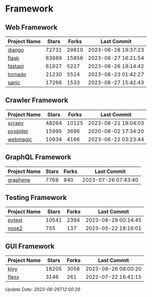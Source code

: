 # Framework

## Web Framework
| Project Name | Stars | Forks | Last Commit |
| ------------ | ----- | ----- | ----------- |
| [django](https://github.com/django/django) | 72731 | 29810 | 2023-08-28 19:37:23 |
| [flask](https://github.com/pallets/flask) | 63989 | 15856 | 2023-08-27 16:21:54 |
| [fastapi](https://github.com/tiangolo/fastapi) | 61927 | 5227 | 2023-08-26 18:14:42 |
| [tornado](https://github.com/tornadoweb/tornado) | 21230 | 5514 | 2023-08-23 01:42:27 |
| [sanic](https://github.com/sanic-org/sanic) | 17266 | 1533 | 2023-08-27 15:42:43 |

## Crawler Framework
| Project Name | Stars | Forks | Last Commit |
| ------------ | ----- | ----- | ----------- |
| [scrapy](https://github.com/scrapy/scrapy) | 48264 | 10125 | 2023-08-21 18:04:03 |
| [pyspider](https://github.com/binux/pyspider) | 15995 | 3696 | 2020-08-02 17:34:20 |
| [webmagic](https://github.com/code4craft/webmagic) | 10934 | 4166 | 2023-06-22 03:23:44 |

## GraphQL Framework
| Project Name | Stars | Forks | Last Commit |
| ------------ | ----- | ----- | ----------- |
| [graphene](https://github.com/graphql-python/graphene) | 7768 | 840 | 2023-07-26 07:43:40 |

## Testing Framework
| Project Name | Stars | Forks | Last Commit |
| ------------ | ----- | ----- | ----------- |
| [pytest](https://github.com/pytest-dev/pytest) | 10541 | 2394 | 2023-08-29 00:14:45 |
| [nose2](https://github.com/nose-devs/nose2) | 755 | 137 | 2023-05-22 18:16:01 |

## GUI Framework
| Project Name | Stars | Forks | Last Commit |
| ------------ | ----- | ----- | ----------- |
| [kivy](https://github.com/kivy/kivy) | 16205 | 3056 | 2023-08-26 08:00:20 |
| [flexx](https://github.com/flexxui/flexx) | 3146 | 261 | 2022-07-22 16:41:15 |

*Update Date: 2023-08-29T12:00:29*